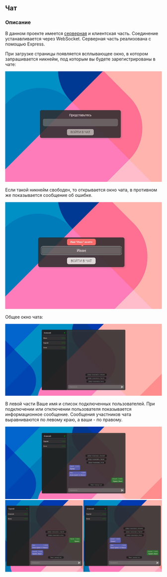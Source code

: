 ## Чат

### Описание

В данном проекте имеется  [серверная](https://github.com/lekseff/Messenger__Backend "Серверная часть") и клиентская часть. Соединение устанавливается через WebSocket. Серверная часть реализована с помощью Express.

При загрузке страницы появляется всплывающее окно, в котором запрашивается никнейм, под которым вы будете зарегистрированы в чате:

![](./pic/login.jpg)

Если такой никнейм свободен, то открывается окно чата, в противном же показывается сообщение об ошибке.

![](./pic/error.jpg)

Общее окно чата:

![](./pic/screen.jpg)

В левой части Ваше имя и список подключенных пользователей. При подключении или отключении пользователя показывается информационное сообщение.
Сообщения участников чата выравниваются по левому краю, а ваши - по правому.

![](./pic/message.jpg)
![](./pic/view.jpg)
